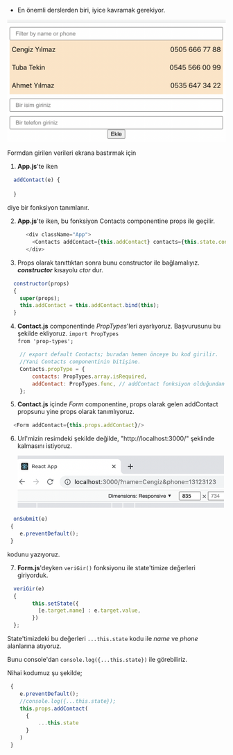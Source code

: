 * En önemli derslerden biri, iyice kavramak gerekiyor.

![](2022-04-04-13-29-13.png)

Formdan girilen verileri ekrana bastırmak için 

1. **App.js**'te iken

```js script
  addContact(e) {
    
  }
```

diye bir fonksiyon tanımlanır.

2. **App.js**'te iken, bu fonksiyon Contacts componentine props ile geçilir.
```js script
      <div className="App">
        <Contacts addContact={this.addContact} contacts={this.state.contacts} />
      </div>
```
3. Props olarak tanıttıktan sonra bunu constructor ile bağlamalıyız. ***constructor*** kısayolu *ctor* dur.
```js script
  constructor(props)
  {
    super(props);
    this.addContact = this.addContact.bind(this); 
  }
```
4. **Contact.js** componentinde *PropTypes*'leri ayarlıyoruz. 
Başvurusunu bu şekilde ekliyoruz. <code>import PropTypes from 'prop-types';</code>
```js script
    // export default Contacts; buradan hemen önceye bu kod girilir. 
    //Yani Contacts componentinin bitişine.
    Contacts.propType = {
        contacts: PropTypes.array.isRequired,
        addContact: PropTypes.func, // addContact fonksiyon olduğundan
    };
```
5. **Contact.js** içinde *Form* componentine, props olarak gelen
addContact propsunu yine props olarak tanımlıyoruz.
```js script
  <Form addContact={this.props.addContact}/>
```

6. Url'mizin resimdeki şekilde değilde, "http://localhost:3000/" şeklinde kalmasını istiyoruz.

   <img src="2022-04-04-16-42-39.png" height="120">

```js script
  onSubmit(e)
 {
    e.preventDefault();
 }
```
kodunu yazıyoruz.

7. **Form.js**'deyken <code>veriGir()</code> fonksiyonu ile 
state'timize değerleri giriyorduk.

```js script
  veriGir(e)
  {
        this.setState({
          [e.target.name] : e.target.value,
        })
  };
```
State'timizdeki bu değerleri <code>...this.state</code> kodu ile 
*name* ve *phone* alanlarına atıyoruz. 

Bunu console'dan <code>console.log({...this.state})</code> ile görebiliriz.

Nihai kodumuz şu şekilde;
```js script
 {
    e.preventDefault();
    //console.log({...this.state});
    this.props.addContact(
      {
          ...this.state
      }
    )
 }
```


